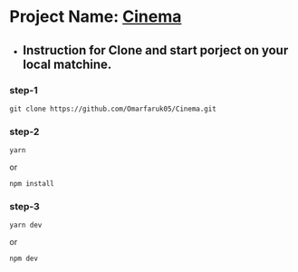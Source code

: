 # Project Name: [Cinema](https://cinema-blush.vercel.app/)

##

- ## Instruction for Clone and start porject on your local matchine.

### step-1

```
git clone https://github.com/Omarfaruk05/Cinema.git
```

### step-2

```
yarn
```

or

```
npm install
```

### step-3

```
yarn dev
```

or

```
npm dev
```
